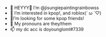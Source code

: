 - 👋 HEYYY🤪 I’m @jisungiepaintingrainbowss
- 👀 I’m interested in kpop!, and roblox(´ ω `♡)
- 🥳I’m looking for some kpop friends! 
- 💞️ My pronouns are they/them
- 📫 my dc acc is doyoungloml#7339

<!---
jisungiepaintingrainbowss/jisungiepaintingrainbowss is a ✨ special ✨ repository because its `README.md` (this file) appears on your GitHub profile.
You can click the Preview link to take a look at your changes.
--->

